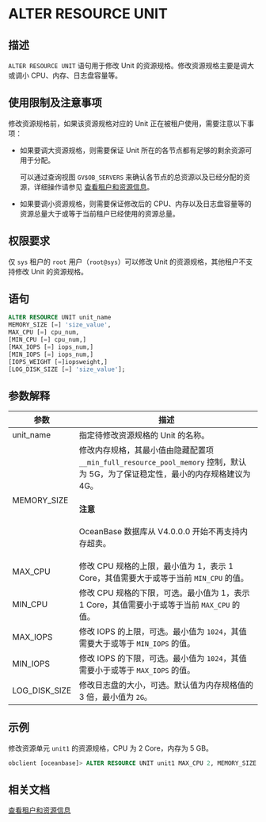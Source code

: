 # ALTER RESOURCE UNIT

## 描述

`ALTER RESOURCE UNIT` 语句用于修改 Unit 的资源规格。修改资源规格主要是调大或调小 CPU、内存、日志盘容量等。

## 使用限制及注意事项

修改资源规格前，如果该资源规格对应的 Unit 正在被租户使用，需要注意以下事项：

* 如果要调大资源规格，则需要保证 Unit 所在的各节点都有足够的剩余资源可用于分配。

  可以通过查询视图 `GV$OB_SERVERS` 来确认各节点的总资源以及已经分配的资源，详细操作请参见 [查看租户和资源信息](../../../../600.manage/200.tenant-management/600.common-tenant-operations/400.view-tenant-information.md)。

* 如果要调小资源规格，则需要保证修改后的 CPU、内存以及日志盘容量等的资源总量大于或等于当前租户已经使用的资源总量。

## 权限要求

仅 `sys` 租户的 `root` 用户（`root@sys`）可以修改 Unit 的资源规格，其他租户不支持修改 Unit 的资源规格。

## 语句

```sql
ALTER RESOURCE UNIT unit_name 
MEMORY_SIZE [=] 'size_value',
MAX_CPU [=] cpu_num, 
[MIN_CPU [=] cpu_num,]
[MAX_IOPS [=] iops_num,]
[MIN_IOPS [=] iops_num,] 
[IOPS_WEIGHT [=]iopsweight,]
[LOG_DISK_SIZE [=] 'size_value'];
```

## 参数解释

|       参数        |                            描述                                                                                                     |
|-----------------|--------------------------------------------------------------------------------------------------------------------------------------|
| unit_name       | 指定待修改资源规格的 Unit 的名称。                     |
| MEMORY_SIZE     | 修改内存规格，其最小值由隐藏配置项 `__min_full_resource_pool_memory` 控制，默认为 5G，为了保证稳定性，最小的内存规格建议为 4G。  <main id="notice" type='notice'><h4>注意</h4><p>OceanBase 数据库从 V4.0.0.0 开始不再支持内存超卖。</p></main> |
| MAX_CPU         | 修改 CPU 规格的上限，最小值为 1，表示 1 Core，其值需要大于或等于当前 `MIN_CPU` 的值。                                 |
| MIN_CPU         | 修改 CPU 规格的下限，可选。最小值为 1，表示 1 Core，其值需要小于或等于当前 `MAX_CPU` 的值。                 |
| MAX_IOPS        | 修改 IOPS 的上限，可选。最小值为 `1024`，其值需要大于或等于 `MIN_IOPS` 的值。    |
| MIN_IOPS        | 修改 IOPS 的下限，可选。最小值为 `1024`，其值需要小于或等于 `MAX_IOPS` 的值。    |
| LOG_DISK_SIZE   | 修改日志盘的大小，可选。默认值为内存规格值的 3 倍，最小值为 `2G`。|

## 示例

修改资源单元 `unit1` 的资源规格，CPU 为 2 Core，内存为 5 GB。

```sql
obclient [oceanbase]> ALTER RESOURCE UNIT unit1 MAX_CPU 2, MEMORY_SIZE '5G';
```

## 相关文档

[查看租户和资源信息](../../../../600.manage/200.tenant-management/600.common-tenant-operations/400.view-tenant-information.md)
